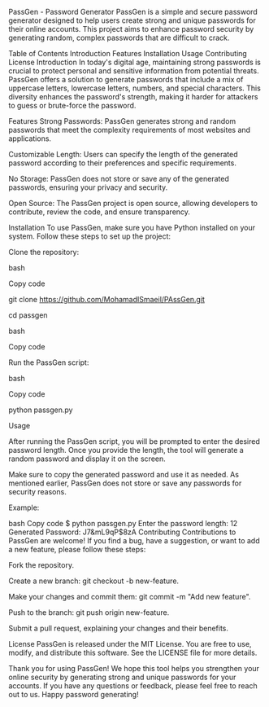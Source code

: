 PassGen - Password Generator
PassGen is a simple and secure password generator designed to help users create strong and unique passwords for their online accounts. This project aims to enhance password security by generating random, complex passwords that are difficult to crack.

Table of Contents
Introduction
Features
Installation
Usage
Contributing
License
Introduction
In today's digital age, maintaining strong passwords is crucial to protect personal and sensitive information from potential threats. PassGen offers a solution to generate passwords that include a mix of uppercase letters, lowercase letters, numbers, and special characters. This diversity enhances the password's strength, making it harder for attackers to guess or brute-force the password.

Features
Strong Passwords: PassGen generates strong and random passwords that meet the complexity requirements of most websites and applications.

Customizable Length: Users can specify the length of the generated password according to their preferences and specific requirements.

No Storage: PassGen does not store or save any of the generated passwords, ensuring your privacy and security.

Open Source: The PassGen project is open source, allowing developers to contribute, review the code, and ensure transparency.

Installation
To use PassGen, make sure you have Python installed on your system. Follow these steps to set up the project:

Clone the repository:

bash

Copy code

git clone https://github.com/MohamadISmaeil/PAssGen.git

cd passgen

bash

Copy code

Run the PassGen script:

bash

Copy code

python passgen.py

Usage

After running the PassGen script, you will be prompted to enter the desired password length. Once you provide the length, the tool will generate a random password and display it on the screen.

Make sure to copy the generated password and use it as needed. As mentioned earlier, PassGen does not store or save any passwords for security reasons.

Example:

bash
Copy code
$ python passgen.py
Enter the password length: 12
Generated Password: J7&mL9qP$8zA
Contributing
Contributions to PassGen are welcome! If you find a bug, have a suggestion, or want to add a new feature, please follow these steps:

Fork the repository.

Create a new branch: git checkout -b new-feature.

Make your changes and commit them: git commit -m "Add new feature".

Push to the branch: git push origin new-feature.

Submit a pull request, explaining your changes and their benefits.

License
PassGen is released under the MIT License. You are free to use, modify, and distribute this software. See the LICENSE file for more details.

Thank you for using PassGen! We hope this tool helps you strengthen your online security by generating strong and unique passwords for your accounts. If you have any questions or feedback, please feel free to reach out to us. Happy password generating!
